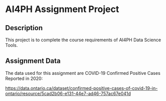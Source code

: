 # AI4PH Assignment Project

## Description
This project is to complete the course requirements of AI4PH Data Science Tools.

## Assignment Data
The data used for this assignment are COVID-19 Confirmed Positive Cases Reported in 2020:

https://data.ontario.ca/dataset/confirmed-positive-cases-of-covid-19-in-ontario/resource/5cad2b06-e131-44e7-ad46-757ac67e041d